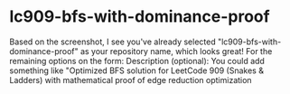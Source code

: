 # lc909-bfs-with-dominance-proof
Based on the screenshot, I see you've already selected "lc909-bfs-with-dominance-proof" as your repository name, which looks great! For the remaining options on the form:  Description (optional): You could add something like "Optimized BFS solution for LeetCode 909 (Snakes &amp; Ladders) with mathematical proof of edge reduction optimization
